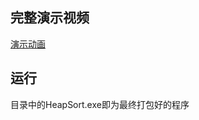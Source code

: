 ## 完整演示视频

[演示动画](https://github.com/Fhhhhhh666/HeapSort-vis/blob/main/%E6%BC%94%E7%A4%BA%E5%8A%A8%E7%94%BB.mp4)

## 运行
目录中的HeapSort.exe即为最终打包好的程序